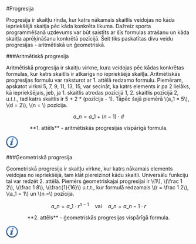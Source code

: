 #Progresija

Progresija ir skaitļu rinda, kur katrs nākamais skaitlis veidojas no kāda iepriekšējā skaitļa pēc kāda konkrēta likuma. Dažreiz sporta programmēšanā uzdevums var būt saistīts ar šīs formulas atrašanu un kāda skaitļa aprēķināšanu konkrētā pozīcijā. Šeit tiks paskatītas divu veidu progresijas - aritmētiskā un ģeometriskā.

###Aritmētiskā progresija

Aritmētiskā progresija ir skaitļu virkne, kura veidojas pēc kādas konkrētas formulas, kur katrs skaitlis ir atkarīgs no iepriekšējā skaitļa. Aritmētiskās progresijas formulu var raksturot ar 1. attēlā redzamo formulu. Piemēram, apskatot virkni 5, 7, 9, 11, 13, 15, var secināt, ka katrs elements ir pa 2 lielāks, kā iepriekšējais, jeb, ja 1. skaitlis atrodas pozīcijā 1, 2. skaitlis pozīcijā 2, u.t.t., tad katrs skaitlis ir 5 + 2 * (pozīcija - 1). Tāpēc šajā piemērā \\(a\_1 = 5\\), \\(d = 2\\), \\(n = \\) pozīcija.

<!--<center><img alt="Aritmētiskās progresijas vispārīgā formula" src="/media/theory/progression_arithmetic.gif" /></center>-->

$$a\_n = a\_1 + (n-1) \cdot d$$

<center>**1. attēls** - aritmētiskās progresijas vispārīgā formula.</center>


<a href="http://en.wikipedia.org/wiki/Arithmetic_progression" target="_blank">![Vairāk informācija](/media/theory/information.png)</a>

###Ģeometriskā progresija

Ģeometriskā progresija ir skaitļu virkne, kur katrs nākamais elements veidojas no iepriekšējā, tam klāt piereizinot kādu skaitli. Universālu funkciju tai var redzēt 2. attēlā. Piemērs ģeometriskajai progresijai ir \\(1\\), \\(\frac 1 2\\), \\(\frac 1 8\\), \\(\frac{1}{16}\\) u.t.t., kur formulā redzamais \\(r = \frac 1 2\\), \\(a\_1 = 1\\) un \\(n =\\) pozīcija.

$$a\_n = a\_1 \cdot r^{n-1} \quad \text{vai} \quad a\_n = a\_{n-1} \cdot r$$

<center>**2. attēls** - ģeometriskās progresijas vispārīgā formula.</center>

<a href="http://en.wikipedia.org/wiki/Geometric_progression" target="_blank">![Vairāk informācija](/media/theory/information.png)</a>